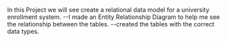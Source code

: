In this Project we will see create a relational data model for a university enrollment system.
--I made an Entity Relationship Diagram to help me see the relationship between the tables.
--created the tables with the correct data types.
